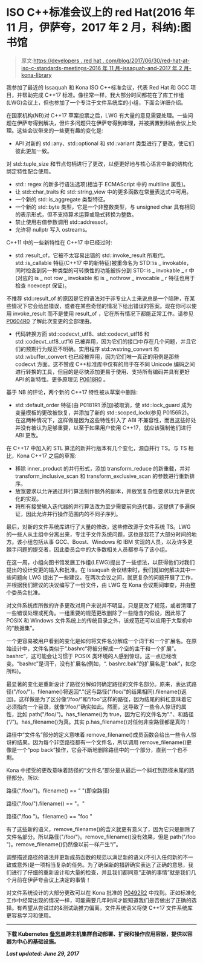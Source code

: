 # ISO C++标准会议上的 red Hat(2016 年 11 月，伊萨夸，2017 年 2 月，科纳):图书馆

> 原文:[https://developers . red hat . com/blog/2017/06/30/red-hat-at-iso-c-standards-meetings-2016 年 11 月-issaquah-and-2017 年 2 月-kona-library](https://developers.redhat.com/blog/2017/06/30/red-hat-at-the-iso-c-standards-meetings-november-2016-issaquah-and-february-2017-kona-library)

我参加了最近的 Issaquah 和 Kona ISO C++标准会议，代表 Red Hat 和 GCC 项目，并帮助完成 C++17 标准。像往常一样，我大部分时间都花在了库工作组(LWG)会议上，但也参加了一个专注于文件系统库的小组，下面会详细介绍。

在国家机构(NB)对 C++17 草案投票之后，LWG 有大量的意见需要处理。一些问题在伊萨夸得到解决，但许多问题只在伊萨夸得到审理，并被搁置到科纳会议上处理。这些会议带来的一些更有趣的变化是:

*   API 对新的 std::any、std::optional 和 std::variant 类型进行了更改，使它们彼此更加一致。

对 std::tuple_size <const t="">和节点句柄进行了更改，以便更好地与核心语言中新的结构化绑定特性配合使用。</const>

*   std:: regex 的新多行语法选项(相当于 ECMAScript 中的 multiline 属性)。
*   让 std::char_traits 和 std::string_view 中的更多函数在常量表达式中可用。
*   一个新的 std::is_aggregate 类型特征。
*   一个新的 std::byte 类型，它是一个非整数类型，与 unsigned char 具有相同的表示形式，但不支持算术运算或隐式转换为整数。
*   禁止使用右值参数调用 std::addressof。
*   允许将 nullptr 写入 ostreams。

C++11 中的一些新特性在 C++17 中已经过时:

*   std::result_of，它被不太容易出错的 std::invoke_result 所取代。std::is_callable 特征(C++17 中的新特征)被重命名为 STD::is _ invokable，同时检查到另一种类型的可转换性的功能被拆分到 STD::is _ invokable _ r 中(对应的 is _ not row _ invokable 和 is _ nothrow _ invocable _ r 特征也用于检查 noexcept 保证)。

不推荐 std::result_of 的原因是它的语法对于非专业人士来说总是一个陷阱，在某些情况下它会给出错误，或者在某些奇怪的情况下给出错误的答案。现在你可以使用 invoke_result <callabletype argtypes...="">而不是使用 result_of <callabletype>，它在所有情况下都能正常工作。请参见 [P0604R0](http://www.open-std.org/jtc1/sc22/wg21/docs/papers/2017/p0604r0.html) 了解此次变更的全部理由。</callabletype></callabletype>

*   代码转换方面 std::codecvt_utf8、std::codecvt_utf16 和 std::codecvt_utf8_utf16 已被弃用，因为它们的接口中存在几个问题，并且它们的预期行为规范不明确。实用程序 std::wstring_convert 和 std::wbuffer_convert 也已经被弃用，因为它们唯一真正的用例是那些 codecvt 方面。这不赞成 C++标准库中仅有的用于在不同 Unicode 编码之间进行转换的工具，但目的是尽快添加更易于使用、支持所有编码并具有更好 API 的新特性。更多原理见 [P0618R0](http://www.open-std.org/jtc1/sc22/wg21/docs/papers/2017/p0618r0.html) 。

基于 NB 的评论，两个新的 C++17 特性被从草案中删除:

*   std::default_order 特征(由 P0181R1 添加)被取消，使 std::lock_guard 成为变量模板的更改被恢复，并添加了新的 std::scoped_lock(参见 P0156R2)。在这两种情况下，这样做是因为这些特性引入了 ABI 不兼容性，而且这些好处并没有被认为足够重要，以至于如果用户使用 C++17，就应该强制他们进行 ABI 更改。

在 C++17 中加入的 STL 算法的新并行版本有几个变化，源自并行 TS。与 TS 相比，Kona C++17 之后的草案:

*   移除 inner_product 的并行形式，添加 transform_reduce 的新重载，并对 transform_inclusive_scan 和 transform_exclusive_scan 的参数进行重新排序。
*   放宽要求以允许通过并行算法制作额外的副本，并放宽复杂性要求以允许更优化的实现。
*   将所有接受输入迭代器的并行算法改为至少需要前向迭代器，这提供了多遍保证，因此允许并行操作范围内的不同子序列。

最后，对新的文件系统库进行了大量的修改，这些修改源于文件系统 TS。LWG 的一些人从主组中分离出来，专注于文件系统问题，这也是我花了大部分时间的地方。该小组包括从事 GCC、Boost、Windows 和 IBM 实现的人员，以及许多更棘手问题的提交者，因此委员会中的大多数相关人员都参与了该小组。

在这一周，小组向图书馆发展工作组(LEWG)提出了一些想法，以获得他们对我们提出的设计变更的输入和批准。在 Issaquah 会议结束时，我们就如何解决其中一些问题向 LWG 提出了一些建议。在两次会议之间，就更复杂的问题开展了工作，并根据我们建议的决议编写了一份文件，由 LWG 在 Kona 会议期间审查，并由整个委员会批准。

对文件系统库所做的许多更改对用户来说并不明显，只是更改了规范，或者清理了一些错误处理或死角。一组重要的规范更改删除了一些隐含的假设，因此除了 POSIX 和 Windows 文件系统上的传统目录之外，该规范还可以应用于大型机中的“数据集”。

一个更容易被用户看到的变化是如何将文件名分解成一个词干和一个扩展名。在原始设计中，文件名类似于“.bashrc“将被分解成一个空的主干和一个扩展”。bashrc”，这可能会让习惯于 POSIX 类环境的人感到惊讶。这一点已经改变。“bashrc”是词干，没有扩展名(例如，“. bashrc.bak”的扩展名是“.bak”，如您所料)。

最显著的变化是重新设计了路径分解如何确定路径的文件名部分。原来，表达式路径("/foo/")。filename()将返回“.”(这与路径("/foo/"的结果相同).filename()返回)。这样做是为了区分像“/foo/”和“/foo”这样的路径，因为结尾的斜杠意味着它必须指向一个目录，就像“/foo/”确实如此。然而，这导致了一些令人惊讶的属性，比如 path("/foo/")。has_filename()为 true，因为它的文件名为"."、和路径(“/”)。has_filename()为真。其实 p.has_filename()对任何非空路径都是真的！

路径中“文件名”部分的定义意味着 remove_filename()成员函数会给出一些令人惊讶的结果。因为每个非空路径都有一个文件名，所以调用 remove_filename()更像是一个“pop back”操作，它会不断地删除路径中的一个部分，直到一个也不剩。

Kona 中接受的更改意味着路径的“文件名”部分是从最后一个斜杠到路径末尾的路径部分。所以:

路径("/foo/")。filename() == " "(即空路径)

路径("/foo/").filename() == "。"

路径("/foo ")。filename() == "foo "

有了这些新的语义，remove_filename()的含义就更有意义了，因为它只是删除了文件名部分。所以路径("/foo/")。remove_filename()没有效果，但是 path("/foo ")。remove_filename()仍然像以前一样产生“/”。

调整描述路径的语法并更新成员函数的规范以满足新的语义(不引入任何新的不一致或意外)是一项相当复杂的任务。为了确保新的措辞确实表达了正确的意思，我们进行了仔细的重新设计和大量的检查，并且我们都同意“正确的事情”就是我们几个月前在伊萨夸会议上决定的事情！

对文件系统设计的大部分更改可以在 Kona 批准的 [P0492R2](http://www.open-std.org/jtc1/sc22/wg21/docs/papers/2017/p0492r2.html) 中找到。正如标准化工作中经常出现的情况一样，可能需要几年时间才能知道我们是否做出了正确的选择。有希望从尝试过的&测试助推力偏离。文件系统语义将使 C++17 文件系统库更容易学习和使用。

* * *

**下载 Kubernetes** [**备忘单**](https://developers.redhat.com/promotions/kubernetes-cheatsheet/)****跨主机集群自动部署、扩展和操作应用容器，提供以容器为中心的基础设施。****

***Last updated: June 29, 2017***